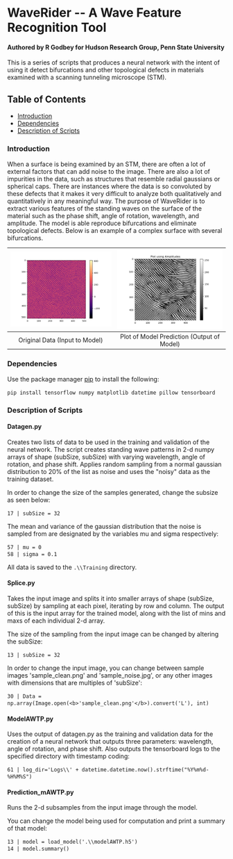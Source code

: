 # WaveRider -- A Wave Feature Recognition Tool
#### Authored by R Godbey for Hudson Research Group, Penn State University
This is a series of scripts that produces a neural network with the intent of
using it detect bifurcations and other topological defects in materials examined
with a scanning tunneling microscope (STM).

## Table of Contents

* [Introduction](https://github.com/rag5495/waverider#introduction)
* [Dependencies](https://github.com/rag5495/waverider#dependencies)
* [Description of Scripts](https://github.com/rag5495/waverider#description-of-scripts)


### Introduction
When a surface is being examined by an STM, there are often a lot of external
factors that can add noise to the image. There are also a lot of impurities in
the data, such as structures that resemble radial gaussians or spherical caps.
There are instances where the data is so convoluted by these defects that it makes
it very difficult to analyze both qualitatively and quantitatively in any
meaningful way. The purpose of WaveRider is to extract various features of the
standing waves on the surface of the material such as the phase shift, angle of
rotation, wavelength, and amplitude. The model is able reproduce bifurcations
and eliminate topological defects. Below is an example of a complex surface with
several bifurcations.

![alt-text-1](orig.png "Original Data") | ![alt-text-2](amp.png "Plot of Prediction")
:--------------------------------------:|:------------------------------------------:
Original Data (Input to Model) | Plot of Model Prediction (Output of Model)


### Dependencies
Use the package manager [pip](https://pip.pypa.io/en/stable/) to install the following:

    pip install tensorflow numpy matplotlib datetime pillow tensorboard


### Description of Scripts

#### Datagen.py
Creates two lists of data to be used in the training and validation of the neural
network. The script creates standing wave patterns in 2-d numpy arrays of shape
(subSize, subSize) with varying wavelength, angle of rotation, and phase shift.
Applies random sampling from a normal gaussian distribution to 20% of the list as
noise and uses the "noisy" data as the training dataset.

In order to change the size of the samples generated, change the subsize as seen below:

    17 | subSize = 32

The mean and variance of the gaussian distribution that the noise is sampled from
are designated by the variables mu and sigma respectively:

    57 | mu = 0
    58 | sigma = 0.1

All data is saved to the `.\\Training` directory.

#### Splice.py
Takes the input image and splits it into smaller arrays of shape (subSize, subSize)
by sampling at each pixel, iterating by row and column. The output of this is the
input array for the trained model, along with the list of mins and maxs of each
individual 2-d array.

The size of the sampling from the input image can be changed by altering the subSize:

    13 | subSize = 32

In order to change the input image, you can change between sample images
'sample_clean.png' and 'sample_noise.jpg', or any other images with dimensions that
are multiples of 'subSize':

    30 | Data = np.array(Image.open(<b>'sample_clean.png'</b>).convert('L'), int)

#### ModelAWTP.py
Uses the output of datagen.py as the training and validation data for the creation
of a neural network that outputs three parameters: wavelength, angle of rotation,
and phase shift. Also outputs the tensorboard logs to the specified directory with
timestamp coding:

    61 | log_dir='Logs\\' + datetime.datetime.now().strftime("%Y%m%d-%H%M%S")

#### Prediction_mAWTP.py
Runs the 2-d subsamples from the input image through the model.

You can change the model being used for computation and print a summary of that
model:

    13 | model = load_model('.\\modelAWTP.h5')
    14 | model.summary()
